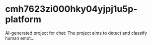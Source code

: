 # cmh7623zi000hky04yjpj1u5p-platform
AI-generated project for chat: The project aims to detect and classify human emot...
